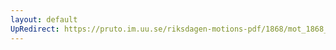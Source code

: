 ```yaml
---
layout: default
UpRedirect: https://pruto.im.uu.se/riksdagen-motions-pdf/1868/mot_1868__ak__243.pdf
---
```

